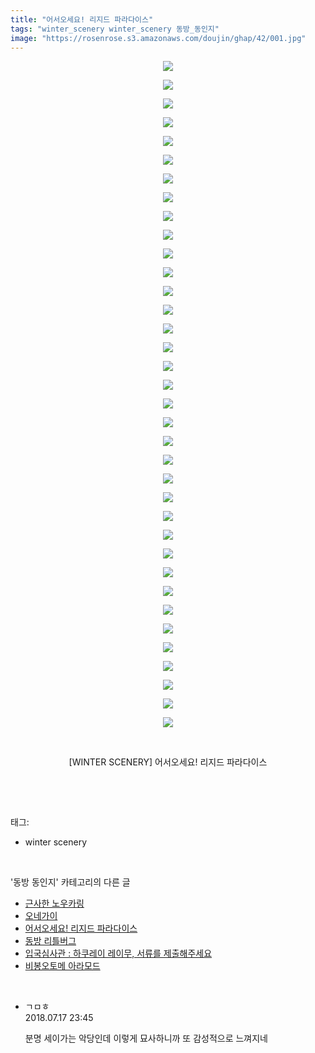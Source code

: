 ```yaml
---
title: "어서오세요! 리지드 파라다이스"
tags: "winter_scenery winter_scenery 동방_동인지"
image: "https://rosenrose.s3.amazonaws.com/doujin/ghap/42/001.jpg"
---
```

<div class="article">
<p style="text-align: center; clear: none; float: none;"><img src="{{ site.imgserver1 }}/ghap/42/001.jpg"/></p>
<p style="text-align: center; clear: none; float: none;"><img src="{{ site.imgserver1 }}/ghap/42/002.jpg"/></p>
<p style="text-align: center; clear: none; float: none;"><img src="{{ site.imgserver1 }}/ghap/42/003.jpg"/></p>
<p style="text-align: center; clear: none; float: none;"><img src="{{ site.imgserver1 }}/ghap/42/004.jpg"/></p>
<p style="text-align: center; clear: none; float: none;"><img src="{{ site.imgserver1 }}/ghap/42/005.jpg"/></p>
<p style="text-align: center; clear: none; float: none;"><img src="{{ site.imgserver1 }}/ghap/42/006.jpg"/></p>
<p style="text-align: center; clear: none; float: none;"><img src="{{ site.imgserver1 }}/ghap/42/007.jpg"/></p>
<p style="text-align: center; clear: none; float: none;"><img src="{{ site.imgserver1 }}/ghap/42/008.jpg"/></p>
<p style="text-align: center; clear: none; float: none;"><img src="{{ site.imgserver1 }}/ghap/42/009.jpg"/></p>
<p style="text-align: center; clear: none; float: none;"><img src="{{ site.imgserver1 }}/ghap/42/010.jpg"/></p>
<p style="text-align: center; clear: none; float: none;"><img src="{{ site.imgserver1 }}/ghap/42/011.jpg"/></p>
<p style="text-align: center; clear: none; float: none;"><img src="{{ site.imgserver1 }}/ghap/42/012.jpg"/></p>
<p style="text-align: center; clear: none; float: none;"><img src="{{ site.imgserver1 }}/ghap/42/013.jpg"/></p>
<p style="text-align: center; clear: none; float: none;"><img src="{{ site.imgserver1 }}/ghap/42/014.jpg"/></p>
<p style="text-align: center; clear: none; float: none;"><img src="{{ site.imgserver1 }}/ghap/42/015.jpg"/></p>
<p style="text-align: center; clear: none; float: none;"><img src="{{ site.imgserver1 }}/ghap/42/016.jpg"/></p>
<p style="text-align: center; clear: none; float: none;"><img src="{{ site.imgserver1 }}/ghap/42/017.jpg"/></p>
<p style="text-align: center; clear: none; float: none;"><img src="{{ site.imgserver1 }}/ghap/42/018.jpg"/></p>
<p style="text-align: center; clear: none; float: none;"><img src="{{ site.imgserver1 }}/ghap/42/019.jpg"/></p>
<p style="text-align: center; clear: none; float: none;"><img src="{{ site.imgserver1 }}/ghap/42/020.jpg"/></p>
<p style="text-align: center; clear: none; float: none;"><img src="{{ site.imgserver1 }}/ghap/42/021.jpg"/></p>
<p style="text-align: center; clear: none; float: none;"><img src="{{ site.imgserver1 }}/ghap/42/022.jpg"/></p>
<p style="text-align: center; clear: none; float: none;"><img src="{{ site.imgserver1 }}/ghap/42/023.jpg"/></p>
<p style="text-align: center; clear: none; float: none;"><img src="{{ site.imgserver1 }}/ghap/42/024.jpg"/></p>
<p style="text-align: center; clear: none; float: none;"><img src="{{ site.imgserver1 }}/ghap/42/025.jpg"/></p>
<p style="text-align: center; clear: none; float: none;"><img src="{{ site.imgserver1 }}/ghap/42/026.jpg"/></p>
<p style="text-align: center; clear: none; float: none;"><img src="{{ site.imgserver1 }}/ghap/42/027.jpg"/></p>
<p style="text-align: center; clear: none; float: none;"><img src="{{ site.imgserver1 }}/ghap/42/028.jpg"/></p>
<p style="text-align: center; clear: none; float: none;"><img src="{{ site.imgserver1 }}/ghap/42/029.jpg"/></p>
<p style="text-align: center; clear: none; float: none;"><img src="{{ site.imgserver1 }}/ghap/42/030.jpg"/></p>
<p style="text-align: center; clear: none; float: none;"><img src="{{ site.imgserver1 }}/ghap/42/031.jpg"/></p>
<p style="text-align: center; clear: none; float: none;"><img src="{{ site.imgserver1 }}/ghap/42/032.jpg"/></p>
<p style="text-align: center; clear: none; float: none;"><img src="{{ site.imgserver1 }}/ghap/42/033.jpg"/></p>
<p style="text-align: center; clear: none; float: none;"><img src="{{ site.imgserver1 }}/ghap/42/034.jpg"/></p>
<p style="text-align: center; clear: none; float: none;"><img src="{{ site.imgserver1 }}/ghap/42/035.jpg"/></p>
<p style="text-align: center; clear: none; float: none;"><img src="{{ site.imgserver1 }}/ghap/42/036.jpg"/></p>
<p style="text-align: center; clear: none; float: none;"><br/></p>
<p style="text-align: center; clear: none; float: none;">[WINTER SCENERY] 어서오세요! 리지드 파라다이스</p>
<p><br/></p>
</div><br/>
<div class="tagTrail">
<p>태그: </p>
<ul>
<li>winter scenery</li>
</ul>
</div><br/>
<div class="another">
<p>'동방 동인지' 카테고리의 다른 글</p>
<ul>
<li><a href="/ghap_45">근사한 노우카링</a></li>
<li><a href="/ghap_43">오네가이</a></li>
<li><a href="/ghap_42">어서오세요! 리지드 파라다이스</a></li>
<li><a href="/ghap_40">동방 리틀버그</a></li>
<li><a href="/ghap_38">입국심사관 : 하쿠레이 레이무, 서류를 제출해주세요</a></li>
<li><a href="/ghap_37">비봉오토메 아라모드</a></li>
</ul>
</div><br/>
<div class="cb_module cb_fluid">
<div class="cb_wrt cb_profile">
<div class="comment">
<ul>
<li class="cb_thumb_off" id="comment15288940">
<div class="cb_comment_area">
<div class="cb_info_area">
<div class="cb_section">
<span class="cb_nick_name">ㄱㅁㅎ</span>
</div>
<div class="cb_section">
<span class="cb_date">2018.07.17 23:45 </span>
</div>
</div>
<div class="cb_dsc_comment">
<p class="cb_dsc">
											분명 세이가는 악당인데 이렇게 묘사하니까 또 감성적으로 느껴지네
										</p>
</div>
</div></li>
</ul>
</div>
</div><!-- commentList close -->
</div><br/>
